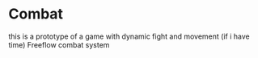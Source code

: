 # Combat
 this is a prototype of a game with dynamic fight and movement (if i have time) 
Freeflow combat system
